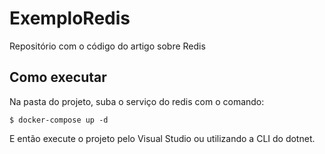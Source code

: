 # ExemploRedis
Repositório com o código do artigo sobre Redis

## Como executar
Na pasta do projeto, suba o serviço do redis com o comando:
```
$ docker-compose up -d
```
E então execute o projeto pelo Visual Studio ou utilizando a CLI do dotnet.
